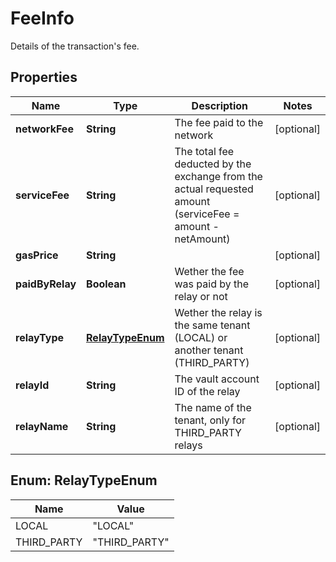

# FeeInfo

Details of the transaction's fee.

## Properties

| Name | Type | Description | Notes |
|------------ | ------------- | ------------- | -------------|
|**networkFee** | **String** | The fee paid to the network |  [optional] |
|**serviceFee** | **String** | The total fee deducted by the exchange from the actual requested amount (serviceFee &#x3D; amount - netAmount) |  [optional] |
|**gasPrice** | **String** |  |  [optional] |
|**paidByRelay** | **Boolean** | Wether the fee was paid by the relay or not |  [optional] |
|**relayType** | [**RelayTypeEnum**](#RelayTypeEnum) | Wether the relay is the same tenant (LOCAL) or another tenant (THIRD_PARTY) |  [optional] |
|**relayId** | **String** | The vault account ID of the relay |  [optional] |
|**relayName** | **String** | The name of the tenant, only for THIRD_PARTY relays |  [optional] |



## Enum: RelayTypeEnum

| Name | Value |
|---- | -----|
| LOCAL | &quot;LOCAL&quot; |
| THIRD_PARTY | &quot;THIRD_PARTY&quot; |



